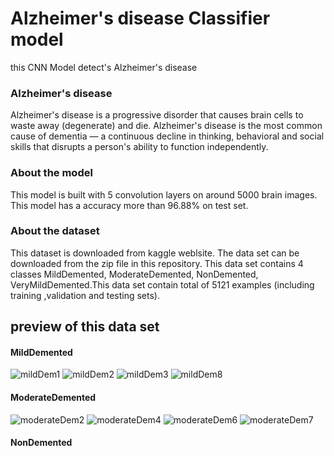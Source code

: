 # Alzheimer's disease Classifier model 
this CNN Model detect's Alzheimer's disease 

### Alzheimer's disease
Alzheimer's disease is a progressive disorder that causes brain cells to waste away (degenerate) and die.
Alzheimer's disease is the most common cause of dementia — a continuous decline in thinking, behavioral and 
social skills that disrupts a person's ability to function independently.

### About the model
This model is built with 5 convolution layers on around 5000 brain images. This model has a accuracy more than 96.88% on test set.

### About the dataset
This dataset is downloaded from kaggle weblsite. The data set can be downloaded from the zip file in this repository. This data set contains 4 classes 
MildDemented, ModerateDemented, NonDemented, VeryMildDemented.This data set contain total of 5121 examples (including training ,validation and testing sets).

## preview of this data set
#### MildDemented
![mildDem1](https://user-images.githubusercontent.com/61901749/86908731-a5107200-c134-11ea-95b2-1dfcbd587244.jpg)
![mildDem2](https://user-images.githubusercontent.com/61901749/86908738-a6419f00-c134-11ea-816e-3bfe0d886432.jpg)
![mildDem3](https://user-images.githubusercontent.com/61901749/86908742-a6da3580-c134-11ea-857e-402188811e21.jpg)
![mildDem8](https://user-images.githubusercontent.com/61901749/86908744-a772cc00-c134-11ea-959f-aa9da5553b4b.jpg)

#### ModerateDemented
![moderateDem2](https://user-images.githubusercontent.com/61901749/86908920-ef91ee80-c134-11ea-8032-126b3f170958.jpg)
![moderateDem4](https://user-images.githubusercontent.com/61901749/86908921-f15bb200-c134-11ea-97e5-800340d9d299.jpg)
![moderateDem6](https://user-images.githubusercontent.com/61901749/86908923-f1f44880-c134-11ea-82f1-fd2ee2a79036.jpg)
![moderateDem7](https://user-images.githubusercontent.com/61901749/86908924-f1f44880-c134-11ea-831f-f29f21ead5f1.jpg)

#### NonDemented

